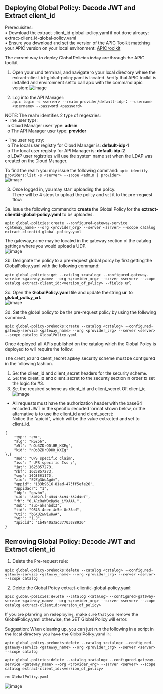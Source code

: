 ## Deploying Global Policy: Decode JWT and Extract client_id  

Prerequisites:  
•	Download the extract-client_id-global-policy.yaml if not done already: [extract-client_id-global-policy.yaml](https://github.com/ibmArtifacts/GlobalPolicy_and_UDP/blob/main/extract-client_id-global-policy.yaml)  
•	Ensure you download and set the version of the APIC Toolkit matching your APIC version on your local environment: [APIC toolkit](https://www.ibm.com/docs/en/api-connect/10.0.x?topic=configuration-installing-toolkit)  

The current way to deploy Global Policies today are through the APIC toolkit:  
1.	Open your cmd terminal, and navigate to your local directory where the extract-client_id-global-policy.yaml is located. Verify that APIC toolkit is installed and environment set to call apic with the command apic version:
![image](https://user-images.githubusercontent.com/66093865/147505367-cfc0c748-a595-48b3-aa7e-af6449f7f93a.png)  

2.	Log into the API Manager:  
```apic login -s <server> --realm provider/default-idp-2 --username <username> --password <password>```  

NOTE: The realm identifies 2 type of regestries:  
•	The user type:  
&nbsp; o	Cloud Manager user type: **admin**  
&nbsp; o	The API Manager user type: **provider**  
  
•	The user registry:  
&nbsp; o	The local user registry for Cloud Manager is: **default-idp-1**  
&nbsp; o	The local user registry for API Manager is: **default-idp-2**  
&nbsp; o	LDAP user registries will use the system name set when the LDAP was created on the Cloud Manager.  

To find the realm you may issue the following command: ```apic identity-providers:list -s <server> --scope <admin | provider>```  
![image](https://user-images.githubusercontent.com/66093865/147507748-66ab21fa-11df-4011-90c9-33c330aefb3b.png)  

3.	Once logged in, you may start uploading the policy.  
There will be 4 steps to upload the policy and set it to the pre-request flow:  

3a.	Issue the following command to **create** the Global Policy for the **extract-clientid-global-policy.yaml** to be uploaded.  
```  
apic global-policies:create --configured-gateway-service <gateway_name> --org <provider_org> --server <server> --scope catalog extract-clientid-global-policy.yaml
```  
The gateway_name may be located in the gateway section of the catalog settings where you would upload a UDP.  
![image](https://user-images.githubusercontent.com/66093865/147507793-cdecbb0c-fe93-4a93-8bbf-8e6c177670fb.png)  

3b.	Designate the policy to a pre-request global policy by first getting the GlobalPolicy.yaml with the following command:  
```  
apic global-policies:get --catalog <catalog> --configured-gateway-service <gateway_name> --org <provider_org> --server <server> --scope catalog extract-client_id:<version_of_policy> --fields url  
```  

3c.	Open the **GlobalPolicy.yaml** file and update the string **url** to **global_policy_url**:  
![image](https://user-images.githubusercontent.com/66093865/147507831-d2ac5760-43d4-40fa-8796-b44001195271.png)  

3d.	Set the global policy to be the pre-request policy by using the following command:  
```  
apic global-policy-prehooks:create --catalog <catalog> --configured-gateway-service <gateway_name> --org <provider_org> --server <server> --scope catalog GlobalPolicy.yaml  
```  
Once deployed, all APIs published on the catalog which the Global Policy is deployed to will require the follow.  

The client_id and client_secret apikey security scheme must be configured in the following fashion.  
1.	Set the client_id and client_secret headers for the security scheme.  
2.	Set the client_id and client_secret to the security section in order to set the logic for #3.  
3.	Set the required scheme as client_id and client_secret OR client_id.  
 ![image](https://user-images.githubusercontent.com/66093865/147507891-1cbb0147-2b5e-4e83-838b-91cd213981eb.png)  

-	All requests must have the authorization header with the base64 encoded JWT in the specific decoded format shown below, or the alternative is to use the client_id and client_secret:  
Notice the "apicid", which will be the value extracted and set to client_id. 
```  
{
    "typ": "JWT",
    "alg": "RS256",
    "x5t": "nOo3ZDrODlHR_KXEg",
    "kid": "nOo3ZDrODHR_KXEg"
}.{
    "aud": "UPS specific claim",
    "iss": " UPS specific Iss /",
    "iat": 1623857273,
    "nbf": 1623857273,
    "exp": 1623861173,
    "aio": "E2Zg3WqAgA=",
    "appid": "133b9616-81ad-475ff5efe26",
    "appidacr": "1",
    "idp": "gnvhn",
    "oid": "8b02fcf-4544-8c94-882d4ef",
    "rh": "0.ARcRaWOxDp9e_iYXAAA.",
    "sub": "sub-aksnbdk3",
    "tid": "9543-4cec-4c5e-8c36ad",
    "uti": "bGKU2ww1wKAA",
    "ver": "1.0",
    "apicid": "1b4840a3ac37703088936" 
}
```  

## Removing Global Policy: Decode JWT and Extract client_id  

1.	Delete the Pre-request rule:  
```  
apic global-policy-prehooks:delete --catalog <catalog> --configured-gateway-service <gateway_name> --org <provider_org> --server <server> --scope catalog  
```  

2.	Delete the Global Policy extract-clientid-global-policy.yaml:  
```  
apic global-policies:delete --catalog <catalog> --configured-gateway-service <gateway_name> --org <provider_org> --server <server> --scope catalog extract-clientid:<version_of_policy>  
```  
If you are planning on redeploying, make sure that you remove the GlobalPolicy.yaml otherwise, the GET Global Policy will error.  

Suggestion: When cleaning up, you can just run the following in a script in the local directory you have the GlobalPolicy.yaml in:  
```  
apic global-policy-prehooks:delete --catalog <catalog> --configured-gateway-service <gateway_name> --org <provider_org> --server <server> --scope catalog  

apic global-policies:delete --catalog <catalog> --configured-gateway-service <gateway_name> --org <provider_org> --server <server> --scope catalog extract-client_id:<version_of_policy>  

rm GlobalPolicy.yaml  
```  
![image](https://user-images.githubusercontent.com/66093865/147508203-8c84bf86-64ee-4237-a8e0-485e8ed811b6.png)  



